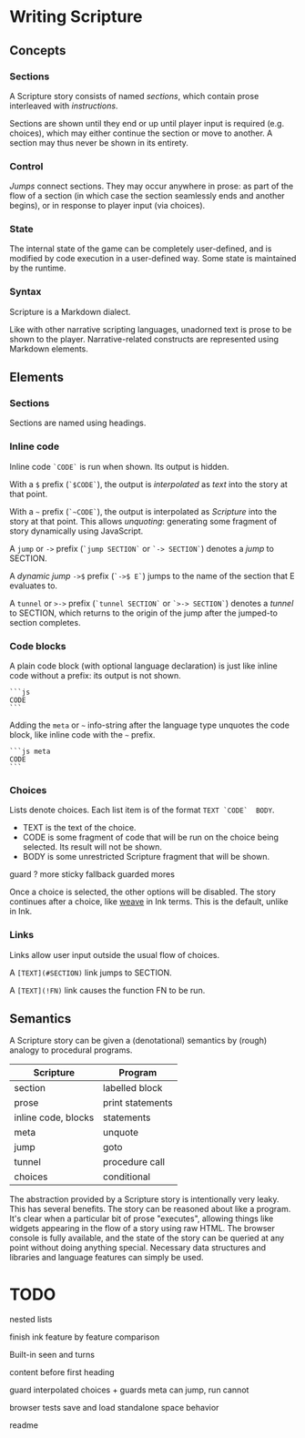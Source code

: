 # Writing Scripture

## Concepts

### Sections

A Scripture story consists of named _sections_, which contain prose interleaved with _instructions_.

Sections are shown until they end or up until player input is required (e.g. choices), which may either continue the section or move to another. A section may thus never be shown in its entirety.

### Control

_Jumps_ connect sections.
They may occur anywhere in prose:
as part of the flow of a section (in which case the section seamlessly ends and another begins), or in response to player input (via choices).

<!-- TODO examples -->

### State

The internal state of the game can be completely user-defined, and is modified by code execution in a user-defined way. Some state is maintained by the runtime.

### Syntax

Scripture is a Markdown dialect.

Like with other narrative scripting languages, unadorned text is prose to be shown to the player.
Narrative-related constructs are represented using Markdown elements.

## Elements

### Sections

Sections are named using headings.

### Inline code

Inline code `` `CODE` `` is run when shown. Its output is hidden.

With a `$` prefix (`` `$CODE` ``), the output is _interpolated_ as _text_ into the story at that point.

With a `~` prefix  (`` `~CODE` ``), the output is interpolated as _Scripture_ into the story at that point.
This allows _unquoting_: generating some fragment of story dynamically using JavaScript.

A `jump` or `->` prefix (`` `jump SECTION` `` or `` `-> SECTION` ``) denotes a _jump_ to SECTION.

A _dynamic jump_ `->$` prefix (`` `->$ E` ``) jumps to the name of the section that E evaluates to.

A `tunnel` or `>->` prefix (`` `tunnel SECTION` `` or `` `>-> SECTION` ``) denotes a _tunnel_ to SECTION, which returns to the origin of the jump after the jumped-to section completes.

### Code blocks

A plain code block (with optional language declaration) is just like inline code without a prefix: its output is not shown.

<pre><code>```js
CODE
```</code></pre>

Adding the `meta` or `~` info-string after the language type unquotes the code block, like inline code with the `~` prefix.

<pre><code>```js meta
CODE
```</code></pre>

### Choices

Lists denote choices. Each list item is of the format ``TEXT `CODE`  BODY``.

- TEXT is the text of the choice.
- CODE is some fragment of code that will be run on the choice being selected. Its result will not be shown.
- BODY is some unrestricted Scripture fragment that will be shown.

guard ?
more
sticky
fallback
guarded mores

Once a choice is selected, the other options will be disabled.
The story continues after a choice, like [weave](https://github.com/inkle/ink/blob/master/Documentation/WritingWithInk.md#the-weave-philosophy) in Ink terms. This is the default, unlike in Ink.

### Links

Links allow user input outside the usual flow of choices.

A `[TEXT](#SECTION)` link jumps to SECTION.

A `[TEXT](!FN)` link causes the function FN to be run.

## Semantics

A Scripture story can be given a (denotational) semantics by (rough) analogy to procedural programs.

| Scripture           | Program          |
| ------------------- | ---------------- |
| section             | labelled block   |
| prose               | print statements |
| inline code, blocks | statements       |
| meta                | unquote          |
| jump                | goto             |
| tunnel              | procedure call   |
| choices             | conditional      |

The abstraction provided by a Scripture story is intentionally very leaky.
This has several benefits.
The story can be reasoned about like a program.
It's clear when a particular bit of prose "executes", allowing things like widgets appearing in the flow of a story using raw HTML.
The browser console is fully available, and the state of the story can be queried at any point without doing anything special.
Necessary data structures and libraries and language features can simply be used.

# TODO

nested lists

finish ink feature by feature comparison

Built-in seen and turns

content before first heading

guard
interpolated choices + guards
meta can jump, run cannot

browser tests
save and load
standalone
space behavior

readme
